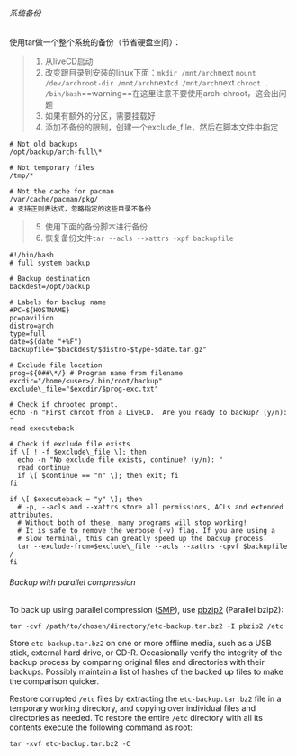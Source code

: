 ###### 系统备份
使用tar做一个整个系统的备份（节省硬盘空间）：
> 1. 从liveCD启动
> 2. 改变跟目录到安装的linux下面：`mkdir /mnt/arch`next `mount /dev/archroot-dir /mnt/arch`next`cd /mnt/arch`next `chroot . /bin/bash`==warning==在这里注意不要使用arch-chroot，这会出问题
> 3. 如果有额外的分区，需要挂载好
> 4. 添加不备份的限制，创建一个exclude_file，然后在脚本文件中指定
```
# Not old backups
/opt/backup/arch-full\*

# Not temporary files
/tmp/*

# Not the cache for pacman
/var/cache/pacman/pkg/
# 支持正则表达式，忽略指定的这些目录不备份
```

> 5. 使用下面的备份脚本进行备份
> 6. 恢复备份文件`tar --acls --xattrs -xpf backupfile`
```
#!/bin/bash
# full system backup

# Backup destination
backdest=/opt/backup

# Labels for backup name
#PC=${HOSTNAME}
pc=pavilion
distro=arch
type=full
date=$(date "+%F")
backupfile="$backdest/$distro-$type-$date.tar.gz"

# Exclude file location
prog=${0##\*/} # Program name from filename
excdir="/home/<user>/.bin/root/backup"
exclude\_file="$excdir/$prog-exc.txt"

# Check if chrooted prompt.
echo -n "First chroot from a LiveCD.  Are you ready to backup? (y/n): "
read executeback

# Check if exclude file exists
if \[ ! -f $exclude\_file \]; then
  echo -n "No exclude file exists, continue? (y/n): "
  read continue
  if \[ $continue == "n" \]; then exit; fi
fi

if \[ $executeback = "y" \]; then
  # -p, --acls and --xattrs store all permissions, ACLs and extended attributes. 
  # Without both of these, many programs will stop working!
  # It is safe to remove the verbose (-v) flag. If you are using a 
  # slow terminal, this can greatly speed up the backup process.
  tar --exclude-from=$exclude\_file --acls --xattrs -cpvf $backupfile /
fi
```


###### Backup with parallel compression

To back up using parallel compression ([SMP](https://en.wikipedia.org/wiki/Symmetric_multiprocessing "wikipedia:Symmetric multiprocessing")), use [pbzip2](https://archlinux.org/packages/?name=pbzip2) (Parallel bzip2):

`tar -cvf /path/to/chosen/directory/etc-backup.tar.bz2 -I pbzip2 /etc`

Store `etc-backup.tar.bz2` on one or more offline media, such as a USB stick, external hard drive, or CD-R. Occasionally verify the integrity of the backup process by comparing original files and directories with their backups. Possibly maintain a list of hashes of the backed up files to make the comparison quicker.

Restore corrupted `/etc` files by extracting the `etc-backup.tar.bz2` file in a temporary working directory, and copying over individual files and directories as needed. To restore the entire `/etc` directory with all its contents execute the following command as root:

`tar -xvf etc-backup.tar.bz2 -C `

